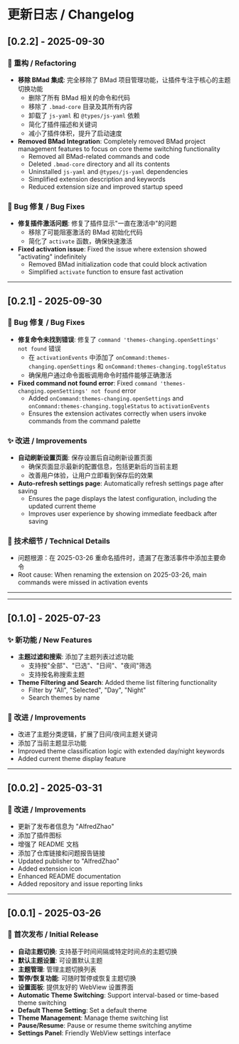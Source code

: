 # 更新日志 / Changelog

## [0.2.2] - 2025-09-30

### 🧹 重构 / Refactoring

- **移除 BMad 集成**: 完全移除了 BMad 项目管理功能，让插件专注于核心的主题切换功能
  - 删除了所有 BMad 相关的命令和代码
  - 移除了 `.bmad-core` 目录及其所有内容
  - 卸载了 `js-yaml` 和 `@types/js-yaml` 依赖
  - 简化了插件描述和关键词
  - 减小了插件体积，提升了启动速度
- **Removed BMad Integration**: Completely removed BMad project management features to focus on core theme switching functionality
  - Removed all BMad-related commands and code
  - Deleted `.bmad-core` directory and all its contents
  - Uninstalled `js-yaml` and `@types/js-yaml` dependencies
  - Simplified extension description and keywords
  - Reduced extension size and improved startup speed

### 🐛 Bug 修复 / Bug Fixes

- **修复插件激活问题**: 修复了插件显示"一直在激活中"的问题
  - 移除了可能阻塞激活的 BMad 初始化代码
  - 简化了 `activate` 函数，确保快速激活
- **Fixed activation issue**: Fixed the issue where extension showed "activating" indefinitely
  - Removed BMad initialization code that could block activation
  - Simplified `activate` function to ensure fast activation

---

## [0.2.1] - 2025-09-30

### 🐛 Bug 修复 / Bug Fixes

- **修复命令未找到错误**: 修复了 `command 'themes-changing.openSettings' not found` 错误
  - 在 `activationEvents` 中添加了 `onCommand:themes-changing.openSettings` 和 `onCommand:themes-changing.toggleStatus`
  - 确保用户通过命令面板调用命令时插件能够正确激活
- **Fixed command not found error**: Fixed `command 'themes-changing.openSettings' not found` error
  - Added `onCommand:themes-changing.openSettings` and `onCommand:themes-changing.toggleStatus` to `activationEvents`
  - Ensures the extension activates correctly when users invoke commands from the command palette

### ✨ 改进 / Improvements

- **自动刷新设置页面**: 保存设置后自动刷新设置页面
  - 确保页面显示最新的配置信息，包括更新后的当前主题
  - 改善用户体验，让用户立即看到保存后的效果
- **Auto-refresh settings page**: Automatically refresh settings page after saving
  - Ensures the page displays the latest configuration, including the updated current theme
  - Improves user experience by showing immediate feedback after saving

### 📝 技术细节 / Technical Details

- 问题根源：在 2025-03-26 重命名插件时，遗漏了在激活事件中添加主要命令
- Root cause: When renaming the extension on 2025-03-26, main commands were missed in activation events

---

---

## [0.1.0] - 2025-07-23

### ✨ 新功能 / New Features

- **主题过滤和搜索**: 添加了主题列表过滤功能
  - 支持按"全部"、"已选"、"日间"、"夜间"筛选
  - 支持按名称搜索主题
- **Theme Filtering and Search**: Added theme list filtering functionality
  - Filter by "All", "Selected", "Day", "Night"
  - Search themes by name

### 🎨 改进 / Improvements

- 改进了主题分类逻辑，扩展了日间/夜间主题关键词
- 添加了当前主题显示功能
- Improved theme classification logic with extended day/night keywords
- Added current theme display feature

---

## [0.0.2] - 2025-03-31

### 🎨 改进 / Improvements

- 更新了发布者信息为 "AlfredZhao"
- 添加了插件图标
- 增强了 README 文档
- 添加了仓库链接和问题报告链接
- Updated publisher to "AlfredZhao"
- Added extension icon
- Enhanced README documentation
- Added repository and issue reporting links

---

## [0.0.1] - 2025-03-26

### 🎉 首次发布 / Initial Release

- **自动主题切换**: 支持基于时间间隔或特定时间点的主题切换
- **默认主题设置**: 可设置默认主题
- **主题管理**: 管理主题切换列表
- **暂停/恢复功能**: 可随时暂停或恢复主题切换
- **设置面板**: 提供友好的 WebView 设置界面
- **Automatic Theme Switching**: Support interval-based or time-based theme switching
- **Default Theme Setting**: Set a default theme
- **Theme Management**: Manage theme switching list
- **Pause/Resume**: Pause or resume theme switching anytime
- **Settings Panel**: Friendly WebView settings interface

